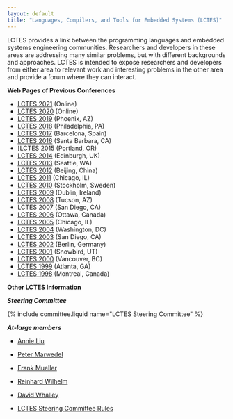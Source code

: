 ```yaml
---
layout: default
title: "Languages, Compilers, and Tools for Embedded Systems (LCTES)"
---
```

LCTES provides a link between the programming languages and
embedded systems engineering communities. Researchers and
developers in these areas are addressing many similar problems, but
with different backgrounds and approaches. LCTES is intended to
expose researchers and developers from either area to relevant work
and interesting problems in the other area and provide a forum
where they can interact.

**Web Pages of Previous Conferences**

- [LCTES 2021](https://pldi21.sigplan.org/home/LCTES-2021) (Online)
- [LCTES 2020](https://conf.researchr.org/home/LCTES-2020) (Online)
- [LCTES 2019](https://conf.researchr.org/home/LCTES-2019) (Phoenix, AZ)
- [LCTES 2018](https://conf.researchr.org/track/LCTES-2018/LCTES-2018-papers) (Philadelphia, PA)
- [LCTES 2017](https://conf.researchr.org/track/LCTES-2017/LCTES-2017-papers) (Barcelona, Spain)
- [LCTES 2016](https://conf.researchr.org/home/LCTES-2016) (Santa Barbara, CA)
- [LCTES 2015 (Portland, OR)
- [LCTES 2014](http://www.ittc.ku.edu/lctes14/) (Edinburgh, UK)
- [LCTES 2013](http://www.dcs.gla.ac.uk/conferences/lctes13/) (Seattle, WA)
- [LCTES 2012](https://lctes12.cs.purdue.edu/) (Beijing, China)
- [LCTES 2011](http://lctes2011.elis.ugent.be/) (Chicago, IL)
- [LCTES 2010](http://www.cs.pitt.edu/lctes2010/) (Stockholm, Sweden)
- [LCTES 2009](http://www.cse.psu.edu/lctes09/) (Dublin, Ireland)
- [LCTES 2008](http://lctes08.flux.utah.edu/) (Tucson, AZ)
- LCTES 2007 (San Diego, CA)
- [LCTES 2006](http://www.elis.ugent.be/lctes2006/) (Ottawa, Canada)
- [LCTES 2005](http://lctes05.snu.ac.kr/) (Chicago, IL)
- [LCTES 2004](http://lctes04.flux.utah.edu/) (Washington, DC)
- [LCTES 2003](http://www.ce.chalmers.se/~pers/LCTES03) (San Diego, CA)
- [LCTES 2002](http://www.edaa.com/lctes-scopes02/) (Berlin, Germany)
- [LCTES 2001](http://redwood.snu.ac.kr/lctes2001/) (Snowbird, UT)
- [LCTES 2000](http://archi.snu.ac.kr/lctes2000/) (Vancouver, BC)
- [LCTES 1999](http://www.cs.indiana.edu/~liu/lctes99/) (Atlanta, GA)
- [LCTES 1998](http://www.informatik.hu-berlin.de/~mueller/lctes98/) (Montreal, Canada)

**Other LCTES Information**

***Steering Committee***
 
{% include committee.liquid name="LCTES Steering Committee" %}

***At-large members***

-   [Annie Liu](http://www.cs.indiana.edu/~liu/)
-   [Peter Marwedel](http://ls12-www.cs.uni-dortmund.de/~marwedel/)
-   [Frank Mueller](http://www.informatik.hu-berlin.de/~mueller/)
-   [Reinhard Wilhelm](http://www.cs.uni-sb.de/RW/users/wilhelm/wilhelm.html)
-   [David Whalley](http://www.cs.fsu.edu/~whalley/)
 
- [LCTES Steering Committee Rules](/Conferences/LCTES/By-laws)
